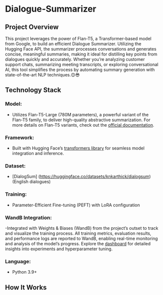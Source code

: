 # Dialogue-Summarizer

## Project Overview
This project leverages the power of Flan-T5, a Transformer-based model from Google, to build an efficient Dialogue Summarizer. Utilizing the Hugging Face API, the summarizer processes conversations and generates concise, meaningful summaries, making it ideal for distilling key points from dialogues quickly and accurately. Whether you’re analyzing customer support chats, summarizing meeting transcripts, or exploring conversational AI, this tool simplifies the process by automating summary generation with state-of-the-art NLP techniques.😊😎

## Technology Stack

### **Model:**
- Utilizes Flan-T5-Large (780M parameters), a powerful variant of the Flan-T5 family, to deliver high-quality abstractive summarization. For more details on Flan-T5 variants, check out the [official documentation](https://huggingface.co/docs/transformers/model_doc/flan-t5).
### **Framework:**
- Built with Hugging Face’s [transformers library](https://huggingface.co/docs/transformers/index) for seamless model integration and inference. 
### **Dataset**:
- [DialogSum] (https://huggingface.co/datasets/knkarthick/dialogsum) (English dialogues)
### **Training**: 
- Parameter-Efficient Fine-tuning (PEFT) with LoRA configuration
### **WandB Integration:**
-Integrated with Weights & Biases (WandB) from the project’s outset to track and visualize the training process. All training metrics, evaluation results, and performance logs are reported to WandB, enabling real-time monitoring and analysis of the model’s progress. Explore the [dashboard](https://wandb.ai/site/) for detailed insights into experiments and hyperparameter tuning.
### **Language**:
- Python 3.9+

## How It Works



